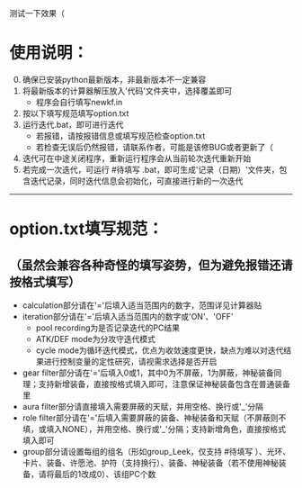 测试一下效果（

# 使用说明：
0. 确保已安装python最新版本，非最新版本不一定兼容
1. 将最新版本的计算器解压放入'代码'文件夹中，选择覆盖即可
    + 程序会自行填写newkf.in
2. 按以下填写规范填写option.txt
3. 运行迭代.bat，即可进行迭代
    + 若报错，请按报错信息或填写规范检查option.txt
    + 若检查无误后仍然报错，请联系作者，可能是该修BUG或者更新了（
4. 迭代可在中途关闭程序，重新运行程序会从当前轮次迭代重新开始
5. 若完成一次迭代，可运行 #待填写 .bat，即可生成'记录（日期）'文件夹，包含迭代记录，同时迭代信息会初始化，可直接进行新的一次迭代
___
# option.txt填写规范：
## （虽然会兼容各种奇怪的填写姿势，但为避免报错还请按格式填写）
+ calculation部分请在'='后填入适当范围内的数字，范围详见计算器贴
+ iteration部分请在'='后填入适当范围内的数字或'ON'、'OFF'
    + pool recording为是否记录迭代的PC结果
    + ATK/DEF mode为分攻守迭代模式
    + cycle mode为循环迭代模式，优点为收敛速度更快，缺点为难以对迭代结果进行控制变量的定性研究，请视需求选择是否开启
+ gear filter部分请在'='后填入0或1，其中0为不屏蔽，1为屏蔽，神秘装备同理；支持新增装备，直接按格式填入即可，注意保证神秘装备包含在普通装备里
+ aura filter部分请直接填入需要屏蔽的天赋，并用空格、换行或'_'分隔
+ role filter部分请在'='后填入需要屏蔽的装备、神秘装备和天赋（不屏蔽则不填，或填入NONE），并用空格、换行或'_'分隔；支持新增角色，直接按格式填入即可
+ group部分请设置每组的组名（形如group_Leek，仅支持 #待填写 ）、光环、卡片、装备、许愿池、护符（支持换行）、装备、神秘装备（若不使用神秘装备，请将最后的1改成0）、该组PC个数
